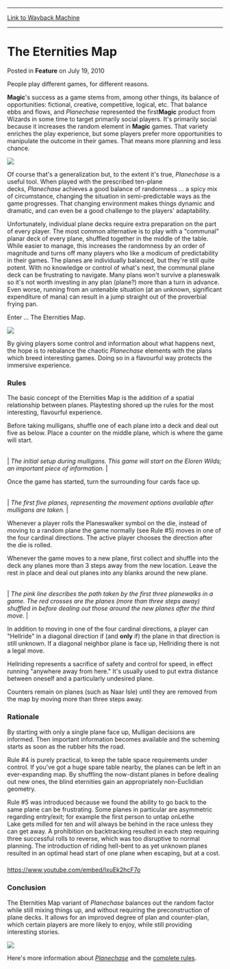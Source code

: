 
---
[Link to Wayback Machine](https://web.archive.org/web/20160521171632/http://magic.wizards.com/en/articles/archive/feature/eternities-map-2010-07-19)

[_metadata_:wayback_url]:- "http://magic.wizards.com/en/articles/archive/feature/eternities-map-2010-07-19"
[_metadata_:wayback_raw_url]:- "https://web.archive.org/web/20160521171632id_/http://magic.wizards.com/en/articles/archive/feature/eternities-map-2010-07-19"
[_metadata_:wayback_capture_timestamp]:- "2016-05-21 17:16:32+00:00"
[_metadata_:publish_date]:- "2010-07-19"
[_metadata_:description]:- "People play different games, for different reasons."
[_metadata_:generator]:- "Drupal 7 (http://drupal.org)"
---


The Eternities Map
==================



 Posted in **Feature**
 on July 19, 2010 










People play different games, for different reasons.



**Magic**'s success as a game stems from, among other things, its balance of opportunities: fictional, creative, competitive, logical, etc. That balance ebbs and flows, and *Planechase* represented the first**Magic** product from Wizards in some time to target primarily social players. It's primarily social because it increases the random element in **Magic** games. That variety enriches the play experience, but some players prefer more opportunities to manipulate the outcome in their games. That means more planning and less chance.


![](https://media.wizards.com/images/magic/daily/features/feature100_pcArt.jpg)

Of course that's a generalization but, to the extent it's true, *Planechase* is a useful tool. When played with the prescribed ten-plane decks, *Planechase* achieves a good balance of randomness ... a spicy mix of circumstance, changing the situation in semi-predictable ways as the game progresses. That changing environment makes things dynamic and dramatic, and can even be a good challenge to the players' adaptability.


Unfortunately, individual plane decks require extra preparation on the part of every player. The most common alternative is to play with a "communal" planar deck of every plane, shuffled together in the middle of the table. While easier to manage, this increases the randomness by an order of magnitude and turns off many players who like a modicum of predictability in their games. The planes are individually balanced, but they're still quite potent. With no knowledge or control of what's next, the communal plane deck can be frustrating to navigate. Many plans won't survive a planeswalk so it's not worth investing in any plan (plane?) more than a turn in advance. Even worse, running from an untenable situation (at an unknown, significant expenditure of mana) can result in a jump straight out of the proverbial frying pan.


Enter ... The Eternities Map.


![](https://media.wizards.com/images/magic/daily/features/feature100_map.jpg)

By giving players some control and information about what happens next, the hope is to rebalance the chaotic *Planechase* elements with the plans which breed interesting games. Doing so in a flavourful way protects the immersive experience.


### Rules


The basic concept of the Eternities Map is the addition of a spatial relationship between planes. Playtesting shored up the rules for the most interesting, flavourful experience.


Before taking mulligans, shuffle one of each plane into a deck and deal out five as below. Place a counter on the middle plane, which is where the game will start.





|  |
| --- |
| 
*The initial setup during mulligans. This game will start on the Eloren Wilds; an important piece of information.* |



Once the game has started, turn the surrounding four cards face up.





|  |
| --- |
| 
*The first five planes, representing the movement options available after mulligans are taken.* |



Whenever a player rolls the Planeswalker symbol on the die, instead of moving to a random plane the game normally (see Rule #5) moves in one of the four cardinal directions. The active player chooses the direction after the die is rolled.


Whenever the game moves to a new plane, first collect and shuffle into the deck any planes more than 3 steps away from the new location. Leave the rest in place and deal out planes into any blanks around the new plane.





|  |
| --- |
| 
*The pink line describes the path taken by the first three planewalks in a game. The red crosses are the planes (more than three steps away) shuffled in before dealing out those around the new planes after the third move.* |



In addition to moving in one of the four cardinal directions, a player can "Hellride" in a diagonal direction if (and **only** if) the plane in that direction is still unknown. If a diagonal neighbor plane is face up, Hellriding there is not a legal move.


Hellriding represents a sacrifice of safety and control for speed, in effect running "anywhere away from here." It's usually used to put extra distance between oneself and a particularly undesired plane.


Counters remain on planes (such as Naar Isle) until they are removed from the map by moving more than three steps away.


### Rationale


By starting with only a single plane face up, Mulligan decisions are informed. Then important information becomes available and the scheming starts as soon as the rubber hits the road.


Rule #4 is purely practical, to keep the table space requirements under control. If you've got a huge spare table nearby, the planes can be left in an ever-expanding map. By shuffling the now-distant planes in before dealing out new ones, the blind eternities gain an appropriately non-Euclidian geometry.


Rule #5 was introduced because we found the ability to go back to the same plane can be frustrating. Some planes in particular are asymmetric regarding entry/exit; for example the first person to untap onLethe Lake gets milled for ten and will always be behind in the race unless they can get away. A prohibition on backtracking resulted in each step requiring three successful rolls to reverse, which was too disruptive to normal planning. The introduction of riding hell-bent to as yet unknown planes resulted in an optimal head start of one plane when escaping, but at a cost.



### 


### 


<https://www.youtube.com/embed/IxuEk2hcF7o>


### Conclusion


The Eternities Map variant of *Planechase* balances out the random factor while still mixing things up, and without requiring the preconstruction of plane decks. It allows for an improved degree of plan and counter-plan, which certain players are more likely to enjoy, while still providing interesting stories.


![](https://media.wizards.com/images/magic/daily/features/feature100_jace.jpg)

Here's more information about [*Planechase*](http://www.wizards.com/magic/tcg/productarticle.aspx?x=mtg/tcg/planechase/productinfo) and the [complete rules](http://www.wizards.com/magic/magazine/article.aspx?x=mtg/daily/feature/51).







